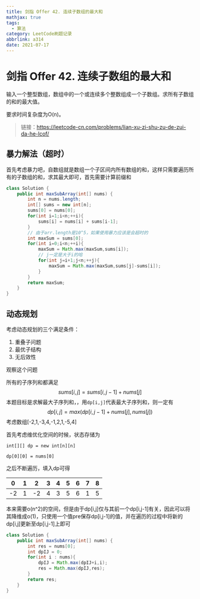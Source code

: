 ```yaml
---
title: 剑指 Offer 42. 连续子数组的最大和
mathjax: true
tags:
  - 算法
category: LeetCode刷题记录
abbrlink: a314
date: 2021-07-17
---
```

# 剑指 Offer 42. 连续子数组的最大和

输入一个整型数组，数组中的一个或连续多个整数组成一个子数组。求所有子数组的和的最大值。

要求时间复杂度为O(n)。

> 链接：https://leetcode-cn.com/problems/lian-xu-zi-shu-zu-de-zui-da-he-lcof/

<!-- more -->

## 暴力解法（超时）

首先考虑暴力吧，自数组就是数组一个子区间内所有数组的和，这样只需要遍历所有的子数组的和，求其最大即可，首先需要计算前缀和

```java
class Solution {
    public int maxSubArray(int[] nums) {
        int n = nums.length;
        int[] sums = new int[n];
        sums[0] = nums[0];
        for(int i=1;i<n;++i){
            sums[i] = nums[i] + sums[i-1];
        }
        // 由于arr.length是10^5，如果使用暴力应该是会超时的
        int maxSum = sums[0];
        for(int i=0;i<n;++i){
            maxSum = Math.max(maxSum,sums[i]);
            // j一定是大于i的哈
            for(int j=i+1;j<n;++j){
                maxSum = Math.max(maxSum,sums[j]-sums[i]);
            }
        }
        return maxSum;
    }
}
```

## 动态规划

考虑动态规划的三个满足条件：

1. 重叠子问题
2. 最优子结构
3. 无后效性

观察这个问题

所有的子序列和都满足
$$
sums[i,j] = sums[i,j-1] + nums[j]
$$
本题目标是求解最大子序列和，，用`dp[i,j]`代表最大子序列和，则一定有
$$
dp[i,j] = max(dp[i,j-1]+nums[j],nums[j])
$$
考虑数组[-2,1,-3,4,-1,2,1,-5,4]

首先考虑维优化空间的时候，状态存储为

`int[][] dp = new int[n][n]`

`dp[0][0] = nums[0]`

之后不断遍历，填入dp可得

| 0    | 1    | 2    | 3    | 4    | 5    | 6    | 7    | 8    |
| ---- | ---- | ---- | ---- | ---- | ---- | ---- | ---- | ---- |
| -2   | 1    | -2   | 4    | 3    | 5    | 6    | 1    | 5    |

本来需要o(n^2)的空间，但是由于dp[i,j]仅与其前一个dp[i,j-1]有关，因此可以将其降维成o(1)，只使用一个值pre保存dp[i,j-1]的值，并在遍历的过程中将新的dp[i,j]更新至dp[i,j-1]上即可

```java
class Solution {
    public int maxSubArray(int[] nums) {
        int res = nums[0];
        int dpIJ = 0;
        for(int i : nums){
            dpIJ = Math.max(dpIJ+i,i);
            res = Math.max(dpIJ,res);
        }
        return res;
    }
}
```

